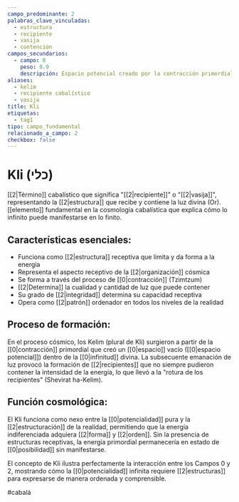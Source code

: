 ```yaml
---
campo_predominante: 2
palabras_clave_vinculadas:
  - estructura
  - recipiente
  - vasija
  - contención
campos_secundarios:
  - campo: 0
    peso: 0.9
    descripción: Espacio potencial creado por la contracción primordial
aliases:
  - kelim
  - recipiente cabalístico
  - vasija
title: Kli
etiquetas:
  - tag1
tipo: campo_fundamental
relacionado_a_campo: 2
checkbox: false
---
```

# Kli (כלי)

[[2|Término]] cabalístico que significa "[[2|recipiente]]" o "[[2|vasija]]", representando la [[2|estructura]] que recibe y contiene la luz divina (Or). [[elemento]] fundamental en la cosmología cabalística que explica cómo lo infinito puede manifestarse en lo finito.

## Características esenciales:

- Funciona como [[2|estructura]] receptiva que limita y da forma a la energía
- Representa el aspecto receptivo de la [[2|organización]] cósmica
- Se forma a través del proceso de [[0|contracción]] (Tzimtzum)
- [[2|Determina]] la cualidad y cantidad de luz que puede contener 
- Su grado de [[2|integridad]] determina su capacidad receptiva
- Opera como [[2|patrón]] ordenador en todos los niveles de la realidad

## Proceso de formación:

En el proceso cósmico, los Kelim (plural de Kli) surgieron a partir de la [[0|contracción]] primordial que creó un [[0|espacio]] vacío ([[0|espacio potencial]]) dentro de la [[0|infinitud]] divina. La subsecuente emanación de luz provocó la formación de [[2|recipientes]] que no siempre pudieron contener la intensidad de la energía, lo que llevó a la "rotura de los recipientes" (Shevirat ha-Kelim).

## Función cosmológica:

El Kli funciona como nexo entre la [[0|potencialidad]] pura y la [[2|estructuración]] de la realidad, permitiendo que la energía indiferenciada adquiera [[2|forma]] y [[2|orden]]. Sin la presencia de estructuras receptivas, la energía primordial permanecería en estado de [[0|posibilidad]] sin manifestarse.

El concepto de Kli ilustra perfectamente la interacción entre los Campos 0 y 2, mostrando cómo la [[0|potencialidad]] infinita requiere [[2|estructuras]] para expresarse de manera ordenada y comprensible.

#cabalá
